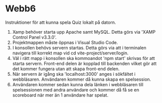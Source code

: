 # Webb6

Instruktioner för att kunna spela Quiz lokalt på datorn. 

1. Xamp behöver starta upp Apache samt MySQL. Detta görs via 'XAMP Control Panel v3.3.0'. 
2. Projektmappen måste öppnas i Visual Studio Code. 
3. I konsollen behövs servern startas. Detta görs via att i terminalen navigera till korrekt map vid cd vite-project/server/login. 
4. Väl i rätt mapp i konsollen ska kommoandot 'npm start' skrivas för att starta servern. Front-end delen är kopplad till backenden vilket gör att det kommer fungera utan att skapa front-end delen. 
5. När servern är igång ska 'localhost:3000' anges i sökfältet i webbläsaren. Användaren kommer då kunna skapa en spelsession. 
6. Användaren kommer sedan kunna dela länken i webbläsaren till spelsessionen med andra användare och kommer då få se en scoreboard när mer än 1 användare har spelat. 

